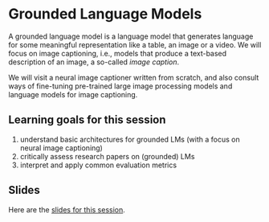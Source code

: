 
# Grounded Language Models

A grounded language model is a language model that generates language for some meaningful representation like a table, an image or a video.
We will focus on image captioning, i.e., models that produce a text-based description of an image, a so-called *image caption*.

We will visit a neural image captioner written from scratch, and also consult ways of fine-tuning pre-trained large image processing models and language models for image captioning.


## Learning goals for this session

1.  understand basic architectures for grounded LMs (with a focus on neural image captioning)
2.  critically assess research papers on (grounded) LMs
3.  interpret and apply common evaluation metrics


## Slides

Here are the [slides for this session]().

